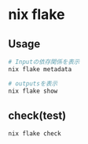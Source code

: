 # nix flake

## Usage

```sh
# Inputの依存関係を表示
nix flake metadata

# outputsを表示
nix flake show
```

## check(test)

`nix flake check`
